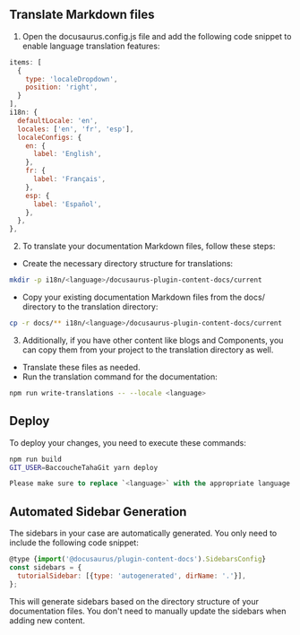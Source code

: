 ## Translate Markdown files
1. Open the docusaurus.config.js file and add the following code snippet to enable language translation features:
```js
items: [
  {
    type: 'localeDropdown',
    position: 'right',
  }
],
i18n: {
  defaultLocale: 'en',
  locales: ['en', 'fr', 'esp'],
  localeConfigs: {
    en: {
      label: 'English',
    },
    fr: {
      label: 'Français',
    },
    esp: {
      label: 'Español',
    },
  },
},
```
2. To translate your documentation Markdown files, follow these steps:
+ Create the necessary directory structure for translations:
```bash
mkdir -p i18n/<language>/docusaurus-plugin-content-docs/current
```
+ Copy your existing documentation Markdown files from the docs/ directory to the translation directory:
```bash
cp -r docs/** i18n/<language>/docusaurus-plugin-content-docs/current
```
3. Additionally, if you have other content like blogs and Components, you can copy them from your project to the translation directory as well.
+ Translate these files as needed.
+ Run the translation command for the documentation:
```bash
npm run write-translations -- --locale <language>
```
## Deploy
To deploy your changes, you need to execute these commands:
```bash
npm run build
GIT_USER=BaccoucheTahaGit yarn deploy
```

```sql
Please make sure to replace `<language>` with the appropriate language code in the paths and commands.
```
## Automated Sidebar Generation
The sidebars in your case are automatically generated. You only need to include the following code snippet:
```js
@type {import('@docusaurus/plugin-content-docs').SidebarsConfig}
const sidebars = {
  tutorialSidebar: [{type: 'autogenerated', dirName: '.'}],
};
```
This will generate sidebars based on the directory structure of your documentation files. You don't need to manually update the sidebars when adding new content.


